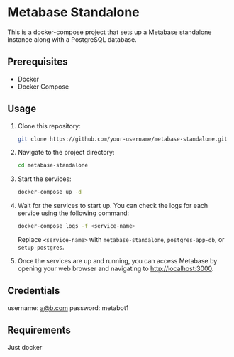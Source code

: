# Metabase Standalone

This is a docker-compose project that sets up a Metabase standalone instance along with a PostgreSQL database.

## Prerequisites

- Docker
- Docker Compose

## Usage

1. Clone this repository:

    ```bash
    git clone https://github.com/your-username/metabase-standalone.git
    ```

2. Navigate to the project directory:

    ```bash
    cd metabase-standalone
    ```

3. Start the services:

    ```bash
    docker-compose up -d
    ```

4. Wait for the services to start up. You can check the logs for each service using the following command:

    ```bash
    docker-compose logs -f <service-name>
    ```

    Replace `<service-name>` with `metabase-standalone`, `postgres-app-db`, or `setup-postgres`.

5. Once the services are up and running, you can access Metabase by opening your web browser and navigating to [http://localhost:3000](http://localhost:3000).

## Credentials

username: a@b.com
password: metabot1

## Requirements

Just docker